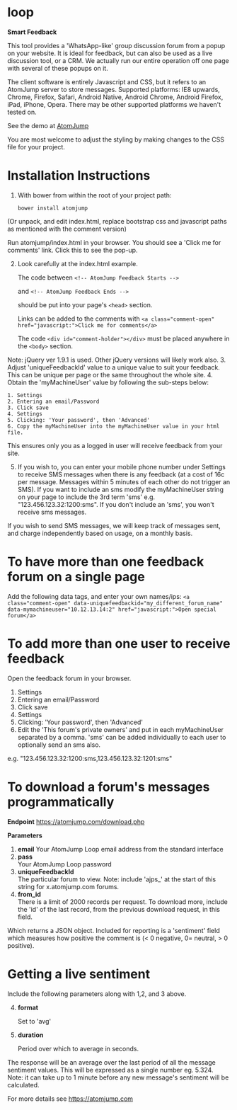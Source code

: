 # loop
**Smart Feedback**

This tool provides a 'WhatsApp-like' group discussion forum from a popup on your website. It is ideal for feedback, but can also be used as a live discussion tool, or a CRM.  We actually run our entire operation off one page with several of these popups on it.

The client software is entirely Javascript and CSS, but it refers to an AtomJump server to store messages.  Supported platforms: IE8 upwards, Chrome, Firefox, Safari, Android Native, Android Chrome, Android Firefox, iPad, iPhone, Opera. There may be other supported platforms we haven't tested on.

See the demo at <a href="https://atomjump.com">AtomJump</a>

You are most welcome to adjust the styling by making changes to the CSS file for your project.




# Installation Instructions

1. With bower from within the root of your project path:

    `bower install atomjump`

(Or unpack, and edit index.html, replace bootstrap css and javascript paths as mentioned with the comment version)

Run atomjump/index.html in your browser.  You should see a 'Click me for comments' link. Click this to see the pop-up.

2. Look carefully at the index.html example.  

	The code between
	`<!-- AtomJump Feedback Starts -->`
	 
	 and
	 `<!-- AtomJump Feedback Ends -->`
	 
	 should be put into your page's `<head>` section.
	
	Links can be added to the comments with
	`<a class="comment-open" href="javascript:">Click me for comments</a>`
	
	The code 
	`<div id="comment-holder"></div>`
	must be placed anywhere in the `<body>` section.
	 
Note: jQuery ver 1.9.1 is used.  Other jQuery versions will likely work also.
3. Adjust 'uniqueFeedbackId' value to a unique value to suit your feedback.  This can be unique per page or the same throughout the whole site.
4. Obtain the 'myMachineUser' value by following the sub-steps below:

	1. Settings
	2. Entering an email/Password
	3. Click save
	4. Settings
	5. Clicking: 'Your password', then 'Advanced'
	6. Copy the myMachineUser into the myMachineUser value in your html file.

  This ensures only you as a logged in user will receive feedback from your site.
  
5. If you wish to, you can enter your mobile phone number under Settings to receive SMS messages when there is any feedback
(at a cost of 16c per message. Messages within 5 minutes of each other do not trigger an SMS).  If you want to 
include an sms modify the myMachineUser string on your page to include the 3rd term 'sms'
e.g. "123.456.123.32:1200:sms".  If you don't include an 'sms', you won't receive sms messages.

If you wish to send SMS messages, we will keep track of messages sent, and charge independently based on usage, on a monthly basis.


# To have more than one feedback forum on a single page

Add the following data tags, and enter your own names/ips:
```<a class="comment-open" data-uniquefeedbackid="my_different_forum_name" data-mymachineuser="10.12.13.14:2" href="javascript:">Open special forum</a>```


# To add more than one user to receive feedback

Open the feedback forum in your browser.

1. Settings
2. Entering an email/Password
3. Click save
4. Settings
5. Clicking: 'Your password', then 'Advanced'
6. Edit the 'This forum's private owners' and put in each myMachineUser separated by a comma. 'sms' can be added individually to each user to optionally send an sms also.

e.g. "123.456.123.32:1200:sms,123.456.123.32:1201:sms"


# To download a forum's messages programmatically

**Endpoint**
https://atomjump.com/download.php

**Parameters**

1. **email**
   Your AtomJump Loop email address from the standard interface
2. **pass**  
   Your AtomJump Loop password
3. **uniqueFeedbackId**  
   The particular forum to view. Note: include 'ajps_' at the start of this string for x.atomjump.com forums.
4. **from_id**  
   There is a limit of 2000 records per request. To download more, include the 'id' of the last record, from the previous download request, in this field.


Which returns a JSON object. Included for reporting is a 'sentiment' field which measures how positive the comment is (< 0 negative, 0= neutral, > 0 positive).

# Getting a live sentiment

Include the following parameters along with 1,2, and 3 above.

4. **format**

   Set to 'avg'
   
5. **duration**
 
   Period over which to average in seconds.
   
The response will be an average over the last period of all the message sentiment values.
This will be expressed as a single number eg. 5.324.
Note: it can take up to 1 minute before any new message's sentiment will be calculated.


For more details see
https://atomjump.com


